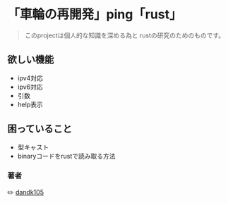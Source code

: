 # 「車輪の再開発」ping「rust」


>このprojectは個人的な知識を深める為と
rustの研究のためのものです。


## 欲しい機能
- ipv4対応
- ipv6対応
- 引数
- help表示

## 困っていること
- 型キャスト
- binaryコードをrustで読み取る方法

### 著者
:pencil2: [dandk105](https://github.com/dandk105)
